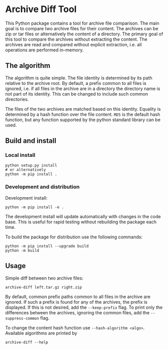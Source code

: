 # Archive Diff Tool

This Python package contains a tool for archive file comparison. The main goal is to compare two archive files for their
content. The archives can be zip or tar files or alternatively the content of a directory. The primary goal of this tool
to compare the archives without extracting the content. The archives are read and compared without explicit extraction,
i.e. all operations are performed in-memory.

## The algorithm

The algorithm is quite simple. The file identity is determined by its path relative to the archive root. By default, a
prefix common to all files is ignored, i.e. if all files in the archive are in a directory the directory name is not
part of its identity. This can be changed to include such common directories.

The files of the two archives are matched based on this identity. Equality is determined by a hash function over the
file content. `MD5` is the default hash function, but any function supported by the python standard library can be used.

## Build and install

### Local install

```shell
python setup.py install
# or alternatively
python -m pip install .
```

### Development and distribution

Development install:

```shell
python -m pip install -e .
```

The development install will update automatically with changes in the code base. This is useful for rapid testing
without rebuilding the package each time.

To build the package for distribution use the following commands:

```shell
python -m pip install --upgrade build
python -m build
```

## Usage

Simple diff between two archive files:

```shell
archive-diff left.tar.gz right.zip
```

By default, common prefix paths common to all files in the archive are ignored. If such a prefix is found for any of the
archives, the prefix is displayed. If this is not desired, add the `--keep-prefix` flag.  To print only the differences
between the archives, ignoring the common files, add the `--suppress-common` flag.

To change the content hash function use `--hash-algorithm <algo>`. Available algorithms are printed by

```shell
archive-diff --help
```